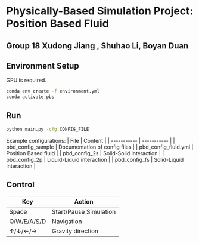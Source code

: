 # Physically-Based Simulation Project: Position Based Fluid
Group 18 Xudong Jiang , Shuhao Li, Boyan Duan
---

## Environment Setup

GPU is required.
```bash
conda env create -f environment.yml
conda activate pbs
```

## Run


```bash
python main.py -cfg CONFIG_FILE
```

Example configurations:
| File     | Content |
| ----------- | ----------- |
| pbd_config_sample | Documentation of config files |
| pbd_config_fluid.yml | Position Based fluid |
| pbd_config_2s | Solid-Solid interaction |
| pbd_config_2p | Liquid-Liquid interaction |
| pbd_config_fs | Solid-Liquid interaction |

## Control

| Key      | Action |
| ----------- | ----------- |
| Space | Start/Pause Simulation|
| Q/W/E/A/S/D      | Navigation       |
| &uarr;/&darr;/&larr;/&rarr;   | Gravity direction        |
